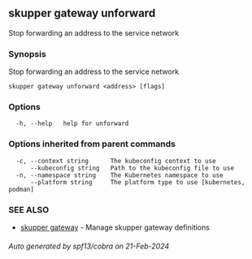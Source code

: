 ## skupper gateway unforward

Stop forwarding an address to the service network

### Synopsis

Stop forwarding an address to the service network

```
skupper gateway unforward <address> [flags]
```

### Options

```
  -h, --help   help for unforward
```

### Options inherited from parent commands

```
  -c, --context string      The kubeconfig context to use
      --kubeconfig string   Path to the kubeconfig file to use
  -n, --namespace string    The Kubernetes namespace to use
      --platform string     The platform type to use [kubernetes, podman]
```

### SEE ALSO

* [skupper gateway](skupper_gateway.md)	 - Manage skupper gateway definitions

###### Auto generated by spf13/cobra on 21-Feb-2024
